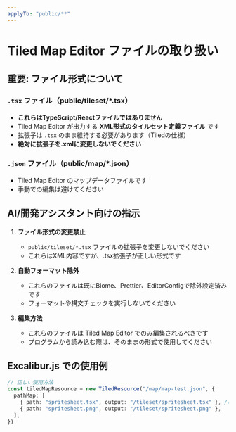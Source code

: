 ```yaml
---
applyTo: "public/**"
---
```


# Tiled Map Editor ファイルの取り扱い

## 重要: ファイル形式について

### `.tsx` ファイル（public/tileset/*.tsx）
- **これらはTypeScript/Reactファイルではありません**
- Tiled Map Editor が出力する **XML形式のタイルセット定義ファイル** です
- 拡張子は `.tsx` のまま維持する必要があります（Tiledの仕様）
- **絶対に拡張子を.xmlに変更しないでください**

### `.json` ファイル（public/map/*.json）
- Tiled Map Editor のマップデータファイルです
- 手動での編集は避けてください

## AI/開発アシスタント向けの指示

1. **ファイル形式の変更禁止**
   - `public/tileset/*.tsx` ファイルの拡張子を変更しないでください
   - これらはXML内容ですが、.tsx拡張子が正しい形式です

2. **自動フォーマット除外**
   - これらのファイルは既にBiome、Prettier、EditorConfigで除外設定済みです
   - フォーマットや構文チェックを実行しないでください

3. **編集方法**
   - これらのファイルは Tiled Map Editor でのみ編集されるべきです
   - プログラムから読み込む際は、そのままの形式で使用してください

## Excalibur.js での使用例

```typescript
// 正しい使用方法
const tiledMapResource = new TiledResource("/map/map-test.json", {
  pathMap: [
    { path: "spritesheet.tsx", output: "/tileset/spritesheet.tsx" }, // .tsxのまま！
    { path: "spritesheet.png", output: "/tileset/spritesheet.png" },
  ],
})
```